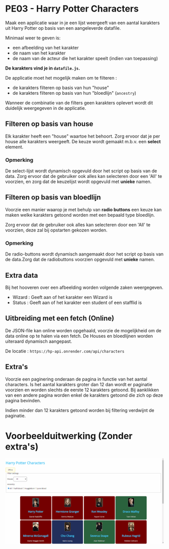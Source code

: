 # PE03 - Harry Potter Characters

Maak een applicatie waar in je een lijst weergeeft van een aantal karakters uit Harry Potter op basis van een aangeleverde datafile.

Minimaal weer te geven is:
- een afbeelding van het karakter
- de naam van het karakter
- de naam van de acteur die het karakter speelt (indien van toepassing)

**De karakters vind je in `datafile.js`.**

De applicatie moet het mogelijk maken om te filteren :
- de karakters filteren op basis van hun "house"
- de karakters filteren op basis van hun "bloedlijn" (`ancestry`)

Wanneer de combinatie van de filters geen karakters oplevert wordt dit duidelijk weergegeven in de applicatie.

## Filteren op basis van house
Elk karakter heeft een "house" waartoe het behoort.
Zorg ervoor dat je per house alle karakters weergeeft.
De keuze wordt gemaakt m.b.v. een **select** element.

### Opmerking
De select-lijst wordt dynamisch opgevuld door het script op basis van de data.
Zorg ervoor dat de gebruiker ook alles kan selecteren door een 'All' te voorzien,
en zorg dat de keuzelijst wordt opgevuld met **unieke** namen.

## Filteren op basis van bloedlijn
Voorzie een manier waarop je met behulp van **radio buttons** een keuze kan maken welke karakters getoond worden met een bepaald type bloedlijn.

Zorg ervoor dat de gebruiker ook alles kan selecteren door een 'All' te voorzien, deze zal bij opstarten gekozen worden.

### Opmerking
De radio-buttons wordt dynamisch aangemaakt door het script op basis van de data.Zorg dat de radiobuttons voorzien opgevuld met **unieke** namen.

## Extra data
Bij het hooveren over een afbeelding worden volgende zaken weergegeven.
- Wizard : Geeft aan of het karakter een Wizard is
- Status : Geeft aan of het karakter een student of een stafflid is

## Uitbreiding met een fetch (Online)
De JSON-file kan online worden opgehaald, voorzie de mogelijkheid om de data online op te halen via een fetch.
De Houses en bloedlijnen worden uiteraard dynamisch aangepast.

De locatie :    	`https://hp-api.onrender.com/api/characters`


## Extra's
Voorzie een paginering onderaan de pagina in functie van het aantal characters. Is het aantal karakters groter dan 12 dan wordt er paginatie voorzien en worden slechts de eerste 12 karakters getoond. Bij aanklikken van een andere pagina worden enkel de karakters getoond die zich op deze pagina bevinden.

Indien minder dan 12 karakters getoond worden bij filtering verdwijnt de paginatie.




# Voorbeelduitwerking (Zonder extra's)
![flow](screens/PE03_Harry_Potter.gif)
